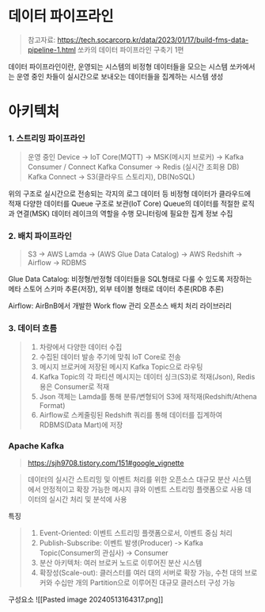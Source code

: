 # 데이터 파이프라인

> 참고자료: https://tech.socarcorp.kr/data/2023/01/17/build-fms-data-pipeline-1.html
> 쏘카의 데이터 파이프라인 구축기 1편

데이터 파이프라인이란, 운영되는 시스템의 비정형 데이터들을 모으는 시스템
쏘카에서는 운영 중인 차들이 실시간으로 보내오는 데이터들을 집계하는 시스템 생성


# 아키텍처

### 1. 스트리밍 파이프라인
> 운영 중인 Device -> IoT Core(MQTT) -> MSK(메시지 브로커) -> Kafka Consumer / Connect
> Kafka Consumer -> Redis (실시간 조회용 DB)
> Kafka Connect -> S3(클라우드 스토리지), DB(NoSQL)

위의 구조로 실시간으로 전송되는 각지의 로그 데이터 등 비정형 데이터가 클라우드에 적재
다양한 데이터를 Queue 구조로 보관(IoT Core)
Queue의 데이터를 적절한 로직과 연결(MSK)
데이터 레이크의 역할을 수행
모니터링에 필요한 집계 정보 수집

### 2. 배치 파이프라인
> S3 -> AWS Lamda -> (AWS Glue Data Catalog) -> AWS Redshift -> Airflow -> RDBMS

Glue Data Catalog: 비정형/반정형 데이터들을 SQL형태로 다룰 수 있도록 저장하는 메타 스토어
스키마 추론(저장), 외부 테이블 형태로 데이터 추론(RDB 추론)

Airflow: AirBnB에서 개발한 Work flow 관리 오픈소스 배치 처리 라이브러리

### 3. 데이터 흐름
> 1. 차량에서 다양한 데이터 수집
> 2. 수집된 데이터 발송 주기에 맞춰 IoT Core로 전송
> 3. 메시지 브로커에 저장된 메시지 Kafka Topic으로 라우팅
> 4. Kafka Topic의 각 파티션 메시지는 데이터 싱크(S3)로 적재(Json), Redis용은 Consumer로 적재
> 5. Json 객체는 Lamda를 통해 분류/변형되어 S3에 재적재(Redshift/Athena Format)
> 6. Airflow로 스케줄링된 Redshift 쿼리를 통해 데이터를 집계하여 RDBMS(Data Mart)에 저장


### Apache Kafka
> https://sjh9708.tistory.com/151#google_vignette

> 데이터의 실시간 스트리밍 및 이벤트 처리를 위한 오픈소스
> 대규모 분산 시스템에서 안정적이고 확장 가능한 메시지 큐와 이벤트 스트리밍 플랫폼으로 사용
> 데이터의 실시간 처리 및 분석에 사용

특징
> 1. Event-Oriented: 이벤트 스트리밍 플랫폼으로서, 이벤트 중심 처리
> 2. Publish-Subscribe: 이벤트 발생(Producer) -> Kafka Topic(Consumer의 관심사) -> Consumer
> 3. 분산 아키텍처: 여러 브로커 노드로 이루어진 분산 시스템
> 4. 확장성(Scale-out): 클러스터를 여러 대의 서버로 확장 가능, 수천 대의 브로커와 수십만 개의 Partition으로 이루어진 대규모 클러스터 구성 가능

구성요소
![[Pasted image 20240513164317.png]]

